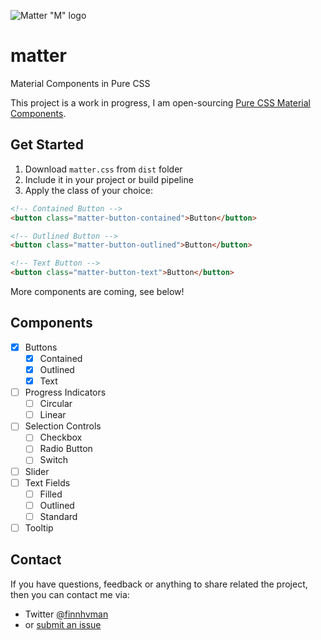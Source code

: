 ![Matter "M" logo](../master/docs/m.svg)

# matter
Material Components in Pure CSS

This project is a work in progress, I am open-sourcing [Pure CSS Material Components](https://codepen.io/finnhvman/full/zMKagM).

## Get Started

1. Download `matter.css` from `dist` folder
2. Include it in your project or build pipeline
3. Apply the class of your choice:
```html
<!-- Contained Button -->
<button class="matter-button-contained">Button</button>

<!-- Outlined Button -->
<button class="matter-button-outlined">Button</button>

<!-- Text Button -->
<button class="matter-button-text">Button</button>
```

More components are coming, see below!

## Components

- [x] Buttons
  - [x] Contained
  - [x] Outlined
  - [x] Text
- [ ] Progress Indicators
  - [ ] Circular
  - [ ] Linear
- [ ] Selection Controls
  - [ ] Checkbox
  - [ ] Radio Button
  - [ ] Switch
- [ ] Slider
- [ ] Text Fields
  - [ ] Filled
  - [ ] Outlined
  - [ ] Standard
- [ ] Tooltip

## Contact

If you have questions, feedback or anything to share related the project, then you can contact me via:
- Twitter [@finnhvman](https://twitter.com/finnhvman)
- or [submit an issue](https://github.com/finnhvman/matter/issues)